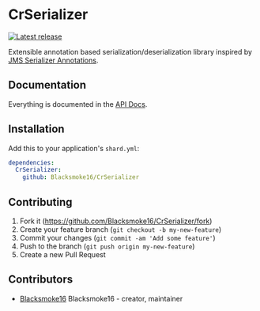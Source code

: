 # CrSerializer
[![Latest release](https://img.shields.io/github/release/Blacksmoke16/CrSerializer.svg?style=flat-square)](https://github.com/Blacksmoke16/CrSerializer/releases)

Extensible annotation based serialization/deserialization library inspired by [JMS Serializer Annotations](https://jmsyst.com/libs/serializer/master/reference/annotations).

## Documentation

Everything is documented in the [API Docs](https://blacksmoke16.github.io/CrSerializer/CrSerializer.html).

## Installation

Add this to your application's `shard.yml`:

```yaml
dependencies:
  CrSerializer:
    github: Blacksmoke16/CrSerializer
```

## Contributing

1. Fork it (https://github.com/Blacksmoke16/CrSerializer/fork)
2. Create your feature branch (`git checkout -b my-new-feature`)
3. Commit your changes (`git commit -am 'Add some feature'`)
4. Push to the branch (`git push origin my-new-feature`)
5. Create a new Pull Request

## Contributors

- [Blacksmoke16](https://github.com/Blacksmoke16) Blacksmoke16 - creator, maintainer
